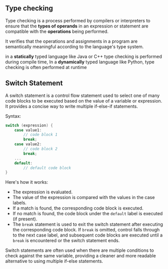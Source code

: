 ## Type checking
Type checking is a process performed by compilers or interpreters to ensure that the **types of operands** in an expression or statement are compatible with the **operations** being performed.

It verifies that the operations and assignments in a program are semantically meaningful according to the language's type system. 

in a **statically** typed language like Java or C++ type checking is performed during compile time, In a **dynamically** typed language like Python, type checking is often performed at runtime

## Switch Statement
A switch statement is a control flow statement used to select one of many code blocks to be executed based on the value of a variable or expression. It provides a concise way to write multiple if-else-if statements.

Syntax:

```c
switch (expression) {
    case value1:
        // code block 1
        break;
    case value2:
        // code block 2
        break;
    ...
    default:
        // default code block
}
```

Here's how it works:
- The expression is evaluated.
- The value of the expression is compared with the values in the case labels.
- If a match is found, the corresponding code block is executed.
- If no match is found, the code block under the `default` label is executed (if present).
- The `break` statement is used to exit the switch statement after executing the corresponding code block. If `break` is omitted, control falls through to the next case label, and subsequent code blocks are executed until a `break` is encountered or the switch statement ends.

Switch statements are often used when there are multiple conditions to check against the same variable, providing a cleaner and more readable alternative to using multiple if-else statements.